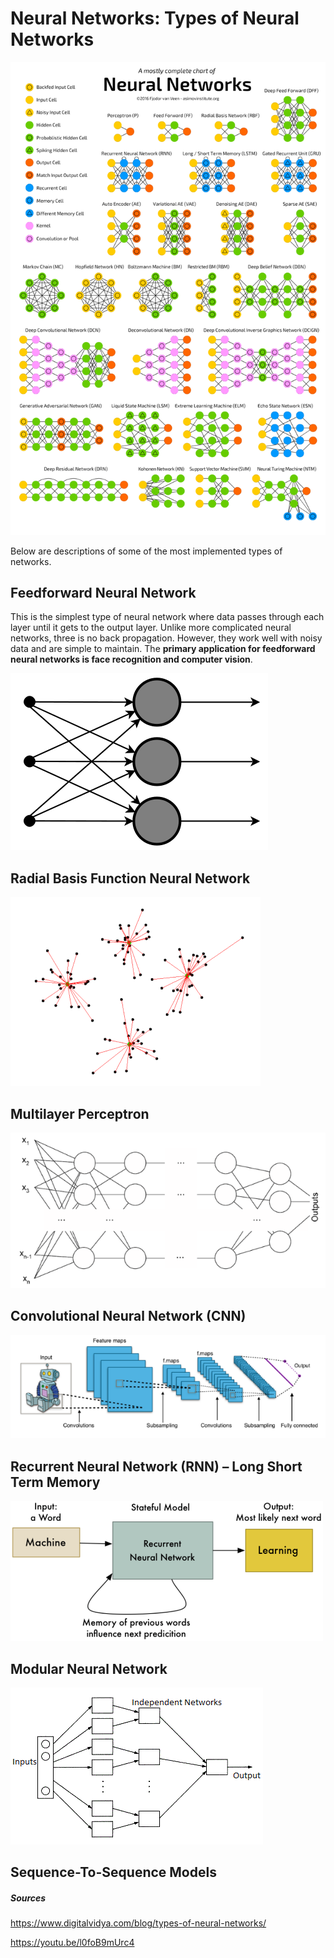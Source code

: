 # Neural Networks: Types of Neural Networks

![](..\images\nn-types.png)

Below are descriptions of some of the most implemented types of networks.

## Feedforward Neural Network

This is the simplest type of neural network where data passes through each layer until it gets to the output layer. Unlike more complicated neural networks, three is no back propagation. However, they work well with noisy data and are simple to maintain. The **primary application for feedforward neural networks is face recognition and computer vision**.

![](..\images\nn-type-feedforward.png)

## Radial Basis Function Neural Network

![](..\images\nn-type-radial-basis-function.png)

## Multilayer Perceptron

![](..\images\nn-type-multilayer-perceptron.png)

## Convolutional Neural Network (CNN)

![](..\images\nn-type-cnn.png)

## Recurrent Neural Network (RNN) – Long Short Term Memory

![](..\images\nn-type-rnn.png)

## Modular Neural Network

![](..\images\nn-type-modular.gif)

## Sequence-To-Sequence Models

##### Sources

https://www.digitalvidya.com/blog/types-of-neural-networks/

https://youtu.be/l0foB9mUrc4

